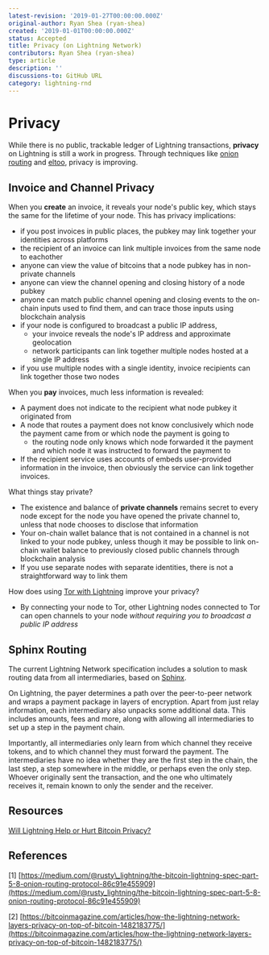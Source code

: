 ```yaml
---
latest-revision: '2019-01-27T00:00:00.000Z'
original-author: Ryan Shea (ryan-shea)
created: '2019-01-01T00:00:00.000Z'
status: Accepted
title: Privacy (on Lightning Network)
contributors: Ryan Shea (ryan-shea)
type: article
description: ''
discussions-to: GitHub URL
category: lightning-rnd
---
```


# Privacy

While there is no public, trackable ledger of Lightning transactions, **privacy** on Lightning is still a work in progress. Through techniques like [onion routing](../lightning/onion-routing.md) and [eltoo](eltoo.md), privacy is improving.  

## Invoice and Channel Privacy

When you **create** an invoice, it reveals your node's public key, which stays the same for the lifetime of your node.  This has privacy implications:

* if you post invoices in public places, the pubkey may link together your identities across platforms
* the recipient of an invoice can link multiple invoices from the same node to eachother
* anyone can view the value of bitcoins that a node pubkey has in non-private channels
* anyone can view the channel opening and closing history of a node pubkey
* anyone can match public channel opening and closing events to the on-chain inputs used to find them, and can trace those inputs using blockchain analysis
* if your node is configured to broadcast a public IP address,
  * your invoice reveals the node's IP address and approximate geolocation
  * network participants can link together multiple nodes hosted at a single IP address
* if you use multiple nodes with a single identity, invoice recipients can link together those two nodes

When you **pay** invoices, much less information is revealed:

* A payment does not indicate to the recipient what node pubkey it originated from
* A node that routes a payment does not know conclusively which node the payment came from or which node the payment is going to
  * the routing node only knows which node forwarded it the payment and which node it was instructed to forward the payment to
* If the recipient service uses accounts of embeds user-provided information in the invoice, then obviously the service can link together invoices.

What things stay private?

* The existence and balance of **private channels** remains secret to every node except for the node you have opened the private channel to, unless that node chooses to disclose that information
* Your on-chain wallet balance that is not contained in a channel is not linked to your node pubkey, unless though it may be possible to link on-chain wallet balance to previously closed public channels through blockchain analysis
* If you use separate nodes with separate identities, there is not a straightforward way to link them

How does using [Tor with Lightning](../../tutorials/nodes/tor.md) improve your privacy?

* By connecting your node to Tor, other Lightning nodes connected to Tor can open channels to your node _without requiring you to broadcast a public IP address_

## Sphinx Routing

The current Lightning Network specification includes a solution to mask routing data from all intermediaries, based on [Sphinx](../lightning/sphinx-packet.md).

On Lightning, the payer determines a path over the peer-to-peer network and wraps a payment package in layers of encryption. Apart from just relay information, each intermediary also unpacks some additional data. This includes amounts, fees and more, along with allowing all intermediaries to set up a step in the payment chain.

Importantly, all intermediaries only learn from which channel they receive tokens, and to which channel they must forward the payment. The intermediaries have no idea whether they are the first step in the chain, the last step, a step somewhere in the middle, or perhaps even the only step. Whoever originally sent the transaction, and the one who ultimately receives it, remain known to only the sender and the receiver.

## Resources

[Will Lightning Help or Hurt Bitcoin Privacy?](https://www.coindesk.com/will-lightning-help-hurt-bitcoin-privacy)

## References

\[1\] [https://medium.com/@rusty\_lightning/the-bitcoin-lightning-spec-part-5-8-onion-routing-protocol-86c91e455909](https://medium.com/@rusty_lightning/the-bitcoin-lightning-spec-part-5-8-onion-routing-protocol-86c91e455909)

\[2\] [https://bitcoinmagazine.com/articles/how-the-lightning-network-layers-privacy-on-top-of-bitcoin-1482183775/](https://bitcoinmagazine.com/articles/how-the-lightning-network-layers-privacy-on-top-of-bitcoin-1482183775/)

